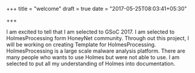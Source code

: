 +++
title = "welcome"
draft = true
date = "2017-05-25T08:03:41+05:30"

+++

I am excited to tell that I am selected to GSoC 2017. I am selected to HolmesProcessing form HoneyNet community. Through out this project, I will be working on creating Template for HolmesProcessing. HolmesProcessing is a large scale malware analysis platform. There are many people who wants to use Holmes but were not able to use. I am selected to put all my understanding of Holmes into documentation. 
